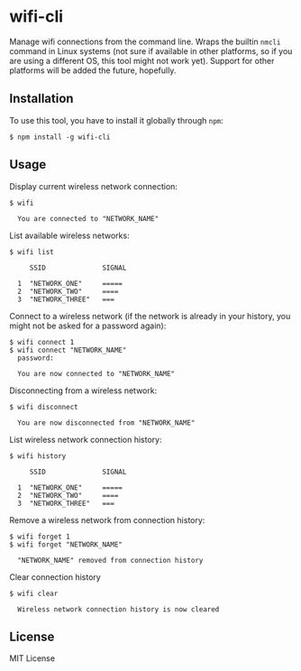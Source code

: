 # wifi-cli


Manage wifi connections from the command line. Wraps the builtin `nmcli`
command in Linux systems (not sure if available in other platforms, so if you
are using a different OS, this tool might not work yet). Support for other
platforms will be added the future, hopefully.


## Installation

To use this tool, you have to install it globally through `npm`:

```
$ npm install -g wifi-cli
```


## Usage

Display current wireless network connection:

```
$ wifi

  You are connected to "NETWORK_NAME"
```

List available wireless networks:

```
$ wifi list

     SSID              SIGNAL

  1  "NETWORK_ONE"     =====
  2  "NETWORK_TWO"     ====
  3  "NETWORK_THREE"   ===
```

Connect to a wireless network (if the network is already in your history,
you might not be asked for a password again):

```
$ wifi connect 1
$ wifi connect "NETWORK_NAME"
  password:

  You are now connected to "NETWORK_NAME"
```

Disconnecting from a wireless network:

```
$ wifi disconnect

  You are now disconnected from "NETWORK_NAME"
```

List wireless network connection history:

```
$ wifi history

     SSID              SIGNAL

  1  "NETWORK_ONE"     =====
  2  "NETWORK_TWO"     ====
  3  "NETWORK_THREE"   ===
```

Remove a wireless network from connection history:

```
$ wifi forget 1
$ wifi forget "NETWORK_NAME"

  "NETWORK_NAME" removed from connection history
```

Clear connection history

```
$ wifi clear

  Wireless network connection history is now cleared
```


## License

MIT License
